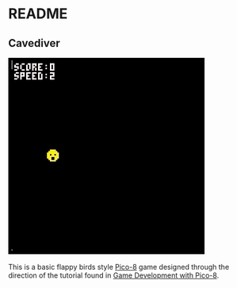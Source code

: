 # README

## Cavediver

![Cave Diver Game Over](images/cavediver.gif)

This is a basic flappy birds style [Pico-8](https://www.lexaloffle.com/pico-8.php) game designed through the direction of the tutorial found in [Game Development with Pico-8](https://mboffin.itch.io/gamedev-with-pico-8-issue1).
